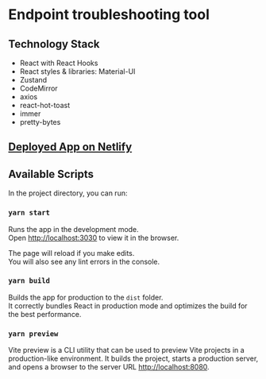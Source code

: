 # Endpoint troubleshooting tool

## Technology Stack

-   React with React Hooks
-   React styles & libraries: Material-UI
-   Zustand
-   CodeMirror
-   axios
-   react-hot-toast
-   immer
-   pretty-bytes

## [Deployed App on Netlify](https://postman-app.netlify.app/)

## Available Scripts

In the project directory, you can run:

### `yarn start`

Runs the app in the development mode.\
Open [http://localhost:3030](http://localhost:3030) to view it in the browser.

The page will reload if you make edits.\
You will also see any lint errors in the console.

### `yarn build`

Builds the app for production to the `dist` folder.\
It correctly bundles React in production mode and optimizes the build for the best performance.

### `yarn preview`

Vite preview is a CLI utility that can be used to preview Vite projects in a production-like environment. It builds the project, starts a production server, and opens a browser to the server URL [http://localhost:8080](http://localhost:8080).
